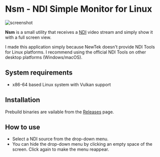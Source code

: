 Nsm - NDI Simple Monitor for Linux
==================================

![screenshot](https://i.imgur.com/k1aF4J0l.jpg)

**Nsm** is a small utility that receives a [NDI] video stream and simply show
it with a full screen view.

[NDI]: https://www.newtek.com/ndi/

I made this application simply because NewTek doesn't provide NDI Tools for
Linux platforms. I recommend using the official NDI Tools on other desktop
platforms (Windows/macOS).

System requirements
-------------------

- x86-64 based Linux system with Vulkan support

Installation
------------

Prebuild binaries are vailable from the [Releases] page.

[Releases]: https://github.com/keijiro/Nsm/releases

How to use
----------

- Select a NDI source from the drop-down menu.
- You can hide the drop-down menu by clicking an empty space of the screen.
  Click again to make the menu reappear.
